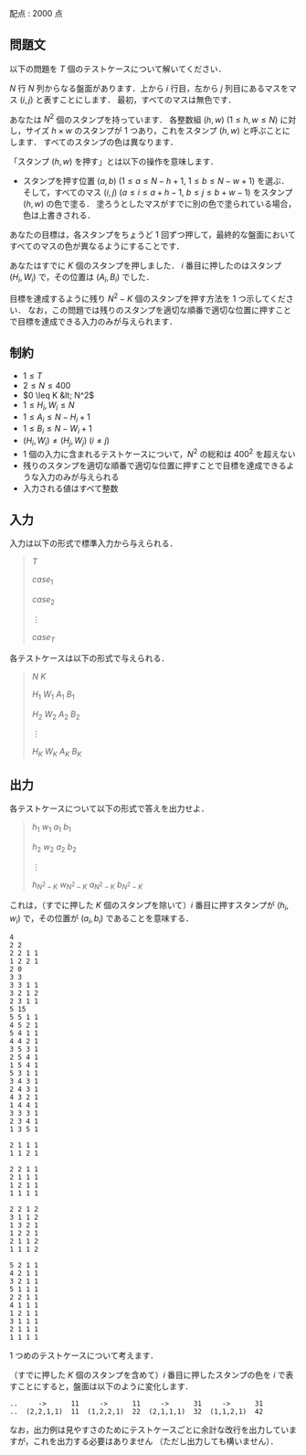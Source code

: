 配点 : $2000$ 点

## 問題文

以下の問題を $T$ 個のテストケースについて解いてください．

$N$ 行 $N$ 列からなる盤面があります．上から $i$ 行目，左から $j$ 列目にあるマスをマス $(i,j)$ と表すことにします．
最初，すべてのマスは無色です．

あなたは $N^2$ 個のスタンプを持っています．
各整数組 $(h,w)$ ($1 \leq h,w \leq N$) に対し，サイズ $h \times w$ のスタンプが $1$ つあり，これをスタンプ $(h,w)$ と呼ぶことにします．
すべてのスタンプの色は異なります．

「スタンプ $(h,w)$ を押す」とは以下の操作を意味します．

- スタンプを押す位置 $(a,b)$ ($1 \leq a \leq N-h+1,\ 1 \leq b \leq N-w+1$) を選ぶ．
そして，すべてのマス $(i,j)$ ($a \leq i \leq a+h-1$, $b \leq j \leq b+w-1$) をスタンプ $(h,w)$ の色で塗る．
塗ろうとしたマスがすでに別の色で塗られている場合，色は上書きされる．

あなたの目標は，各スタンプをちょうど $1$ 回ずつ押して，最終的な盤面においてすべてのマスの色が異なるようにすることです．

あなたはすでに $K$ 個のスタンプを押しました．
$i$ 番目に押したのはスタンプ $(H_i,W_i)$ で，その位置は $(A_i,B_i)$ でした．

目標を達成するように残り $N^2-K$ 個のスタンプを押す方法を $1$ つ示してください．
なお，この問題では残りのスタンプを適切な順番で適切な位置に押すことで目標を達成できる入力のみが与えられます．

## 制約

- $1 \leq T$
- $2 \leq N \leq 400$
- $0 \leq K &lt; N^2$
- $1 \leq H_i,W_i \leq N$
- $1 \leq A_i \leq N-H_i+1$
- $1 \leq B_i \leq N-W_i+1$
- $(H_i,W_i) \neq (H_j,W_j)$ ($i \neq j$)
- $1$ 個の入力に含まれるテストケースについて，$N^2$ の総和は $400^2$ を超えない
- 残りのスタンプを適切な順番で適切な位置に押すことで目標を達成できるような入力のみが与えられる
- 入力される値はすべて整数

## 入力

入力は以下の形式で標準入力から与えられる．

> $T$
> 
> $case_1$
> 
> $case_2$
> 
> $\vdots$
> 
> $case_T$

各テストケースは以下の形式で与えられる．

> $N$ $K$
> 
> $H_1$ $W_1$ $A_1$ $B_1$
> 
> $H_2$ $W_2$ $A_2$ $B_2$
> 
> $\vdots$
> 
> $H_K$ $W_K$ $A_K$ $B_K$

## 出力

各テストケースについて以下の形式で答えを出力せよ．

> $h_1$ $w_1$ $a_1$ $b_1$
> 
> $h_2$ $w_2$ $a_2$ $b_2$
> 
> $\vdots$
> 
> $h_{N^2-K}$ $w_{N^2-K}$ $a_{N^2-K}$ $b_{N^2-K}$

これは，（すでに押した $K$ 個のスタンプを除いて）$i$ 番目に押すスタンプが $(h_i,w_i)$ で，その位置が $(a_i,b_i)$ であることを意味する．

```input1
4
2 2
2 2 1 1
1 2 2 1
2 0
3 3
3 3 1 1
3 2 1 2
2 3 1 1
5 15
5 5 1 1
4 5 2 1
5 4 1 1
4 4 2 1
3 5 3 1
2 5 4 1
1 5 4 1
5 3 1 1
3 4 3 1
2 4 3 1
4 3 2 1
1 4 4 1
3 3 3 1
2 3 4 1
1 3 5 1
```

```output1
2 1 1 1
1 1 2 1

2 2 1 1
2 1 1 1
1 2 1 1
1 1 1 1

2 2 1 2
3 1 1 2
1 3 2 1
1 2 2 1
2 1 1 2
1 1 1 2

5 2 1 1
4 2 1 1
3 2 1 1
5 1 1 1
2 2 1 1
4 1 1 1
1 2 1 1
3 1 1 1
2 1 1 1
1 1 1 1
```

$1$ つめのテストケースについて考えます．

（すでに押した $K$ 個のスタンプを含めて）$i$ 番目に押したスタンプの色を $i$ で表すことにすると，盤面は以下のように変化します．

```output1
..     ->      11     ->      11     ->      31     ->      31
..  (2,2,1,1)  11  (1,2,2,1)  22  (2,1,1,1)  32  (1,1,2,1)  42
```

なお，出力例は見やすさのためにテストケースごとに余計な改行を出力していますが，これを出力する必要はありません
（ただし出力しても構いません）．